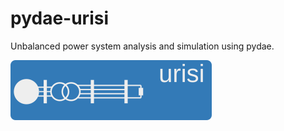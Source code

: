 # pydae-urisi

Unbalanced power system analysis and simulation using pydae.

[![urisi](urisi_link.svg)](https://pydae-urisi-doc.readthedocs.io) 
